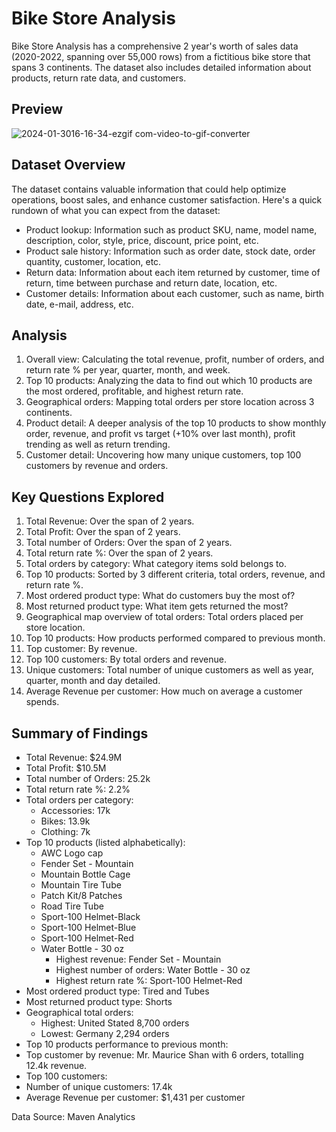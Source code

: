 # Bike Store Analysis

Bike Store Analysis has a comprehensive 2 year's worth of sales data (2020-2022, spanning over 55,000 rows) from a fictitious bike store that spans 3 continents. The dataset also includes detailed information about products, return rate data, and customers.

## Preview

![2024-01-3016-16-34-ezgif com-video-to-gif-converter](https://github.com/Mlindens/Bike_Store_Analysis/assets/83295029/e7651e09-aa2d-4650-abbb-d439f57800e6)


## Dataset Overview

The dataset contains valuable information that could help optimize operations, boost sales, and enhance customer satisfaction. Here's a quick rundown of what you can expect from the dataset:

* Product lookup: Information such as product SKU, name, model name, description, color, style, price, discount, price point, etc.
* Product sale history: Information such as order date, stock date, order quantity, customer, location, etc.
* Return data: Information about each item returned by customer, time of return, time between purchase and return date, location, etc.
* Customer details: Information about each customer, such as name, birth date, e-mail, address, etc.

## Analysis

1. Overall view: Calculating the total revenue, profit, number of orders, and return rate % per year, quarter, month, and week.
2. Top 10 products: Analyzing the data to find out which 10 products are the most ordered, profitable, and highest return rate.
3. Geographical orders: Mapping total orders per store location across 3 continents.
4. Product detail: A deeper analysis of the top 10 products to show monthly order, revenue, and profit vs target (+10% over last month), profit trending as well as return trending.
5. Customer detail: Uncovering how many unique customers, top 100 customers by revenue and orders.

## Key Questions Explored

1. Total Revenue: Over the span of 2 years.
2. Total Profit: Over the span of 2 years.
3. Total number of Orders: Over the span of 2 years.
4. Total return rate %: Over the span of 2 years.
5. Total orders by category: What category items sold belongs to.
6. Top 10 products: Sorted by 3 different criteria, total orders, revenue, and return rate %.
7. Most ordered product type: What do customers buy the most of?
8. Most returned product type: What item gets returned the most?
9. Geographical map overview of total orders: Total orders placed per store location.
10. Top 10 products: How products performed compared to previous month.
11. Top customer: By revenue.
12. Top 100 customers: By total orders and revenue.
13. Unique customers: Total number of unique customers as well as year, quarter, month and day detailed.
14. Average Revenue per customer: How much on average a customer spends. 

## Summary of Findings

* Total Revenue: $24.9M
* Total Profit: $10.5M
* Total number of Orders: 25.2k
* Total return rate %: 2.2%
* Total orders per category:
  * Accessories: 17k
  * Bikes: 13.9k
  * Clothing: 7k
* Top 10 products (listed alphabetically):
  * AWC Logo cap
  * Fender Set - Mountain
  * Mountain Bottle Cage
  * Mountain Tire Tube
  * Patch Kit/8 Patches
  * Road Tire Tube
  * Sport-100 Helmet-Black
  * Sport-100 Helmet-Blue
  * Sport-100 Helmet-Red 
  * Water Bottle - 30 oz
    * Highest revenue: Fender Set - Mountain
    * Highest number of orders: Water Bottle - 30 oz
    * Highest return rate %: Sport-100 Helmet-Red
* Most ordered product type: Tired and Tubes
* Most returned product type: Shorts
* Geographical total orders:
   * Highest: United Stated 8,700 orders
   * Lowest: Germany 2,294 orders
* Top 10 products performance to previous month:
* Top customer by revenue: Mr. Maurice Shan with 6 orders, totalling 12.4k revenue.
* Top 100 customers:
* Number of unique customers: 17.4k
* Average Revenue per customer: $1,431 per customer

Data Source: Maven Analytics

